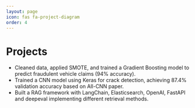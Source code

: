 ```yaml
---
layout: page
icon: fas fa-project-diagram
order: 4
---
```


# Projects

- Cleaned data, applied SMOTE, and trained a Gradient Boosting model to predict fraudulent vehicle claims (94% accuracy).
- Trained a CNN model using Keras for crack detection, achieving 87.4% validation accuracy based on All-CNN paper.
- Built a RAG framework with LangChain, Elasticsearch, OpenAI, FastAPI and deepeval implementing different retrieval methods. 